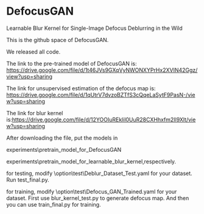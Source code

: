 # DefocusGAN
Learnable Blur Kernel for Single-Image Defocus Deblurring in the Wild

This is the github space of DefocusGAN.

We released all code.

The link to the pre-trained model of DefocusGAN is: https://drive.google.com/file/d/1t46JVs9GXqVyNWONXYPrHx2XVIN42Ggz/view?usp=sharing

The link for unsupervised estimation of the defocus map is: https://drive.google.com/file/d/1qUtrV7dvzoBZTfS3cQqeLaSytF9PasN-/view?usp=sharing

The link for blur kernel is:https://drive.google.com/file/d/12YOOIuREklil0UuR28CXHhxfm2Il9Xlt/view?usp=sharing

After downloading the file, put the models in 

experiments\pretrain_model_for_DefocusGAN

experiments\pretrain_model_for_learnable_blur_kernel,respectively.

for testing, modify \option\test\Deblur_Dataset_Test.yaml for your dataset. 
Run test_final.py.

for training, modify \option\test\Defocus_GAN_Trained.yaml for your dataset.
First use blur_kernel_test.py to generate defocus map.
And then you can use train_final.py for training.

